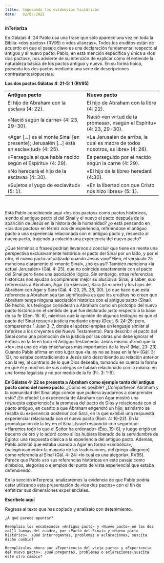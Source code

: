 ```yaml
---
title:  Sopesando las evidencias históricas
date:   02/05/2021
---
```


**inTerioriza**

En Gálatas 4: 24 Pablo usa una frase que solo aparece una vez en toda la Biblia: «dos pactos» (RV95) o «dos alianzas». Todos los eruditos están de acuerdo en que el pasaje clave es una declaración fundamental respecto al antiguo y al nuevo pacto. Pablo, en esta mención específica y única a «los dos pactos», nos advierte de su intención de explicar cómo él entiende la naturaleza básica de los pactos antiguo y nuevo. En su forma típica, presenta los dos pactos mediante una serie de descripciones contrastantes/opuestas.

**Los dos pactos Gálatas 4: 21-5: 1 (RV95)**

| | |
| ---|---|
| **Antiguo pacto** | **Nuevo pacto** |
| El hijo de Abraham con la esclava (4: 22). | El hijo de Abraham con la libre (4: 22). |
| «Nació según la carne» (4: 23, 29-30). | Nació «en virtud de la promesa», «según el Espíritu» (4: 23, 29-30). |
| «Agar [...] es el monte Sinaí [en presente]; Jerusalén [...] está en esclavitud» (4: 25). | «La Jerusalén de arriba, la cual es madre de todos nosotros, es libre» (4: 26). |
| «Perseguía al que había nacido según el Espíritu» (4: 29). | Es perseguido por el nacido según la carne (4: 29). |
| «No heredará el hijo de la esclava» (4: 30). | «El hijo de la libre» heredará (4:30). |
| «Sujetos al yugo de esclavitud» (5: 1). | «En la libertad con que Cristo nos hizo libres» (5: 1). |
<br/>

Está Pablo concibiendo aquí «los dos pactos» como pactos históricos, siendo el antiguo pacto el del Sinaí y el nuevo el pacto después de la aparición de Jesús en la historia de la humanidad? ¿o está pensando en «los dos pactos» en térmiz nos de experiencia, refiriéndose el antiguo pacto a una experiencia relacionada con el antiguo pacto y, respecto al nuevo pacto, trayendo a colación una experiencia del nuevo pacto?

¿Qué términos o frases podrían llevarnos a concluir que tiene en mente una perspectiva exclusivamente histórica: el pacto del Sinaí por un lado, y por el otro, el nuevo pacto actualizado cuando Jesús vino? Bien, el versículo 25 menciona claramente el «monte Sinaí», ¿no es así? También menciona «la actual Jerusalén» (Gál. 4: 25), que no coincide exactamente con el pacto del Sinaí pero tiene una asociación lógica. Sin embargo, otras referencias históricas nos ayudan a comprender mejor su alusión al Sinaí, a saber, sus referencias a Abraham, Agar (la «sierva»), Sara (la «libre») y los hijos de Abraham con Agar y Sara (Gál. 4: 23, 25, 28, 30). Lo que hace que esta referencia a Abraham sea tan significativa es que los eruditos no creen que Abraham tenga ninguna asociación histórica con el antiguo pacto (Sinaí). De hecho, los teólogos consideran a Abraham como un prototipo del nuevo pacto histórico en el sentido de que fue declarado justo respecto a la base de su fe {Gén. 15: 6), mientras que la opinión de algunos teólogos es que el pacto del Sinaí requería justicia mediante obras (Deut. 6: 24-25; pero, comparemos 1 Juan 3: 7, donde el apóstol emplea un lenguaje similar al referirse a los creyentes del Nuevo Testamento). Para describir el pacto del Sinaí como una promoción de la justicia por las obras uno debe ignorar el énfasis en la fe en todo el Antiguo Testamento. Jesús mismo afirmó que la «fe» ¡era una de «las enseñanzas más importantes de la ley»! (Mat. 23: 23). Cuando Pablo afirma en otro lugar que «la ley no se basa en la fe» {Gál. 3: 12), no estaba contradiciendo a Jesús sino describiendo su relación anterior con la ley, al contrario de lo que Dios deseaba, tomando en cuenta la forma en que él y muchos de sus colegas se habían relacionado con la misma: en una forma legalista y no por medio de la fe (Fil. 3: 1-6).

**En Gálatas 4: 22 se presenta a Abraham como ejemplo tanto del antiguo pacto como del nuevo pacto**. ¿Cómo es posible? ¿Compartieron Abraham y la comunidad del Sinaí algo común que pudiera ayudarnos a comprender esto? ¡En efecto! La experiencia de Abraham con Agar mostró una respuesta experiencia! a la promesa del pacto de Dios y relacionada con el pacto antiguo, en cuanto a que Abraham engendró un hijo; asimismo se resalta su experiencia posterior con Sara, en la que exhibió una respuesta experiencia! relacionada con el nuevo pacto (Rom. 4: 16-22). En la promulgación de la ley en el Sinaí, Israel respondió con seguridad: «Haremos todo lo que el Señor ha ordenado» (Éxo. 19: 8), y luego erigió un becerro de oro y lo adoró como si los hubiera liberado de la servidumbre de Egipto: una respuesta clásica a la experiencia del antiguo pacto. Además, Pablo admitió que estaba usando a Agar en forma «simbólica», («alegóricamente» la mayoría de las traducciones, del griego allegoreo) como referencia al Sinaí (Gál. 4: 24: «lo cual es una alegoría», RV95). Parece que Pablo usó sus referencias históricas en este pasaje como símbolos, alegorías o ejemplos del punto de vista experiencia! que estaba defendiendo.

En la sección inTerpreta, analizaremos la evidencia de que Pablo podría estar utilizando esta presentación de «los dos pactos» con el fin de enfatizar sus dimensiones experienciales.

**Escríbelo aquí**

Regresa al texto que has copiado y analízalo con detenimiento.

`¿A qué parece apuntar?`

`Reemplaza los encabezados «Antiguo pacto» y «Nuevo pacto» en las dos co111 lumnas del cuadro, por «Pacto del Sinaí» y «Nuevo pacto histórico». ¿Qué interrogantes, problemas o aclaraciones, suscita dicho cambio?`

`Reemplázalos ahora por «Experiencia del viejo pacto» y «Experiencia del nuevo pacto». ¿Qué preguntas, problemas o aclaraciones suscita este otro cambio?`
